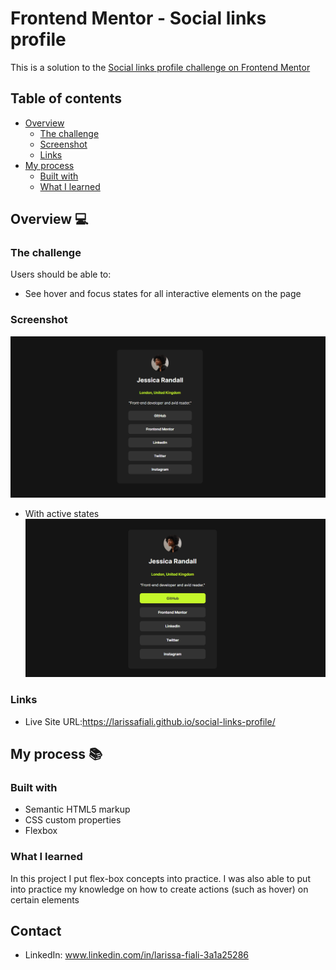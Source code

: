 # Frontend Mentor - Social links profile

This is a solution to the [Social links profile challenge on Frontend Mentor](https://www.frontendmentor.io/challenges/social-links-profile-UG32l9m6dQ)



## Table of contents

- [Overview](#overview)
  - [The challenge](#the-challenge)
  - [Screenshot](#screenshot)
  - [Links](#links)
- [My process](#my-process)
  - [Built with](#built-with)
  - [What I learned](#what-i-learned)
 
 ## Overview 💻

### The challenge

Users should be able to:

- See hover and focus states for all interactive elements on the page

### Screenshot
![Alt text](image.png)
- With active states
![Alt text](image-2.png)

### Links


- Live Site URL:https://larissafiali.github.io/social-links-profile/

## My process 📚
### Built with 
- Semantic HTML5 markup
- CSS custom properties
- Flexbox

### What I learned
In this project I put flex-box concepts into practice. I was also able to put into practice my knowledge on how to create actions (such as hover) on certain elements

## Contact 
- LinkedIn: www.linkedin.com/in/larissa-fiali-3a1a25286

